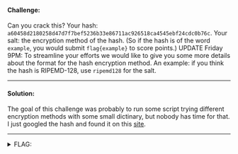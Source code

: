#### Challenge:

Can you crack this? Your hash: `a60458d2180258d47d7f7bef5236b33e86711ac926518ca4545ebf24cdc0b76c`. Your salt: the encryption method of the hash. (So if the hash is of the word `example`, you would submit `flag{example}` to score points.) UPDATE Friday 9PM: To streamline your efforts we would like to give you some more details about the format for the hash encryption method. An example: if you think the hash is RIPEMD-128, use `ripemd128` for the salt.

---

#### Solution:

The goal of this challenge was probably to run some script trying different encryption methods with some small dictinary, but nobody has time for that. I just googled the hash and found it on this [site](https://md5hashing.net/hash/sha256/a60458d2180258d47d7f7bef5236b33e86711ac926518ca4545ebf24cdc0b76c).

---

<details><summary>FLAG:</summary>

```
flag{cathouse}
```

</details>
<br/>
